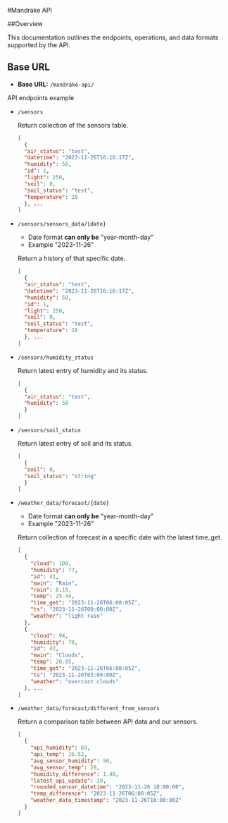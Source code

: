 #Mandrake API 

##Overview

This documentation outlines the endpoints, operations, and data formats supported by the API.

## Base URL

- **Base URL:** `/mandrake-api/`

API endpoints example

- `/sensors`
  
  Return collection of the sensors table.
    ```json
    [
      {
      "air_status": "test",
      "datetime": "2023-11-26T16:16:17Z",
      "humidity": 50,
      "id": 1,
      "light": 250,
      "soil": 0,
      "soil_status": "test",
      "temperature": 28
      }, ...
    ]
    ```
  
- `/sensors/sensors_data/{date}`
  * Date format **can only be** "year-month-day"
  * Example "2023-11-26"
  
  Return a history of that specific date.
    ```json
    [
      {
      "air_status": "test",
      "datetime": "2023-11-26T16:16:17Z",
      "humidity": 50,
      "id": 1,
      "light": 250,
      "soil": 0,
      "soil_status": "test",
      "temperature": 28
      }, ...
    ]
    ```
  
- `/sensors/humidity_status`

  Return latest entry of humidity and its status.

  ```json
  [
    {
    "air_status": "test",
    "humidity": 50
    }
  ]
  ```
  
- `/sensors/soil_status`

  Return latest entry of soil and its status.

  ```json
  [
    {
    "soil": 0,
    "soil_status": "string"
    }
  ]
  ```
  
- `/weather_data/forecast/{date}`
  * Date format **can only be** "year-month-day"
  * Example "2023-11-26"

  Return collection of forecast in a specific date with the latest time_get.

  ```json
  [
    {
      "cloud": 100,
      "humidity": 77,
      "id": 41,
      "main": "Rain",
      "rain": 0.19,
      "temp": 25.44,
      "time_get": "2023-11-26T06:00:05Z",
      "ts": "2023-11-26T00:00:00Z",
      "weather": "light rain"
    },
    {
      "cloud": 94,
      "humidity": 70,
      "id": 42,
      "main": "Clouds",
      "temp": 26.05,
      "time_get": "2023-11-26T06:00:05Z",
      "ts": "2023-11-26T03:00:00Z",
      "weather": "overcast clouds"
    }, ...
  ]
  ```
  
- `/weather_data/forecast/different_from_sensors`

  Return a comparison table between API data and our sensors.

  ```json
  [
    {
      "api_humidity": 69,
      "api_temp": 26.52,
      "avg_sensor_humidity": 50,
      "avg_sensor_temp": 28,
      "humidity_difference": 1.48,
      "latest_api_update": 19,
      "rounded_sensor_datetime": "2023-11-26 18:00:00",
      "temp_difference": "2023-11-26T06:00:05Z",
      "weather_data_timestamp": "2023-11-26T18:00:00Z"
    }
  ]
  ```
  

